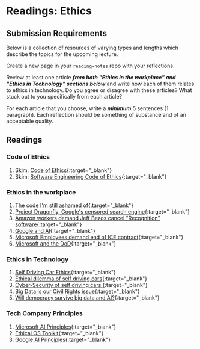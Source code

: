 # Readings: Ethics

## Submission Requirements

Below is a collection of resources of varying types and lengths which describe the topics for the upcoming lecture.  

Create a new page in your `reading-notes` repo with your reflections.

Review at least one article ***from both "Ethics in the workplace" and "Ethics in Technology" sections below*** and write how each of them relates to ethics in technology. Do you agree or disagree with these articles? What stuck out to you specifically from each article? 

For each article that you choose, write a ***minimum*** 5 sentences (1 paragraph). Each reflection should be something of substance and of an acceptable quality. 

## Readings

### Code of Ethics

1. Skim: [Code of Ethics](https://www.acm.org/code-of-ethics){:target="_blank"}
1. Skim: [Software Engineering Code of Ethics](https://ethics.acm.org/code-of-ethics/software-engineering-code/){:target="_blank"}

### Ethics in the workplace

1. [The code I'm still ashamed of](https://medium.freecodecamp.org/the-code-im-still-ashamed-of-e4c021dff55e){:target="_blank"}
1. [Project Dragonfly, Google's censored search engine](https://www.vox.com/2018/8/17/17704526/google-dragonfly-censored-search-engine-china){:target="_blank"}
1. [Amazon workers demand Jeff Bezos cancel "Recognition" software](https://gizmodo.com/amazon-workers-demand-jeff-bezos-cancel-face-recognitio-1827037509){:target="_blank"}
1. [Google and AI](https://gizmodo.com/in-reversal-google-says-its-ai-will-not-be-used-for-we-1826649327){:target="_blank"}
1. [Microsoft Employees demand end of ICE contract](https://www.nytimes.com/2018/06/19/technology/tech-companies-immigration-border.html){:target="_blank"}
1. [Microsoft and the DoD](https://www.businessinsider.com/microsoft-employees-protest-contract-us-army-hololens-2019-2){:target="_blank"}

### Ethics in Technology

1. [Self Driving Car Ethics](https://www.freep.com/story/money/cars/2017/11/21/self-driving-cars-ethics/804805001/){:target="_blank"}
1. [Ethical dilemma of self driving cars](https://www.theglobeandmail.com/globe-drive/culture/technology/the-ethical-dilemmas-of-self-drivingcars/article37803470/){:target="_blank"}
1. [Cyber-Security of self driving cars ](https://phys.org/news/2017-02-cybersecurity-self-driving-cars.html){:target="_blank"}
1. [Big Data is our Civil Rights issue](http://solveforinteresting.com/big-data-is-our-generations-civil-rights-issue-and-we-dont-know-it/){:target="_blank"}
1. [Will democracy survive big data and AI?](https://www.scientificamerican.com/article/will-democracy-survive-big-data-and-artificial-intelligence/){:target="_blank"}

### Tech Company Principles

1. [Microsoft AI Principles](https://www.microsoft.com/en-us/AI/our-approach-to-ai){:target="_blank"}
1. [Ethical OS Toolkit](https://ethicalos.org/){:target="_blank"}
1. [Google AI Principles](https://www.blog.google/technology/ai/ai-principles/){:target="_blank"}
